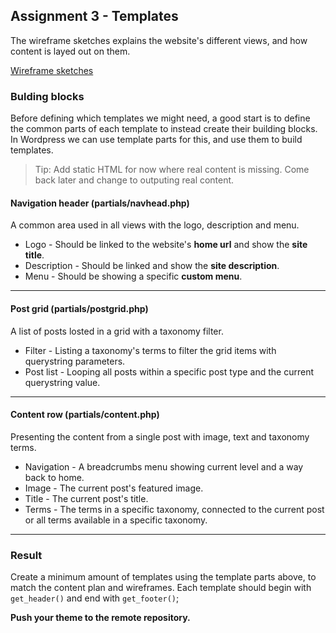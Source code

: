 ## Assignment 3 - Templates

The wireframe sketches explains the website's different views, and how content is layed out on them.

[Wireframe sketches](documents/portfolio-theme.pdf)

### Bulding blocks
Before defining which templates we might need, a good start is to define the common parts of each template to instead create their building blocks. In Wordpress we can use template parts for this, and use them to build templates.

> Tip: Add static HTML for now where real content is missing. Come back later and change to outputing real content.

#### Navigation header (partials/navhead.php)
A common area used in all views with the logo, description and menu.

* Logo - Should be linked to the website's **home url** and show the **site title**.
* Description - Should be linked and show the **site description**.
* Menu - Should be showing a specific **custom menu**.

---
#### Post grid (partials/postgrid.php)
A list of posts losted in a grid with a taxonomy filter.

* Filter - Listing a taxonomy's terms to filter the grid items with querystring parameters.
* Post list - Looping all posts within a specific post type and the current querystring value.
---
#### Content row (partials/content.php)
Presenting the content from a single post with image, text and taxonomy terms.

* Navigation - A breadcrumbs menu showing current level and a way back to home.
* Image - The current post's featured image.
* Title - The current post's title.
* Terms - The terms in a specific taxonomy, connected to the current post or all terms available in a specific taxonomy.
---

### Result
Create a minimum amount of templates using the template parts above, to match the content plan and wireframes. Each template should begin with `get_header()` and end with `get_footer()`;

**Push your theme to the remote repository.**
